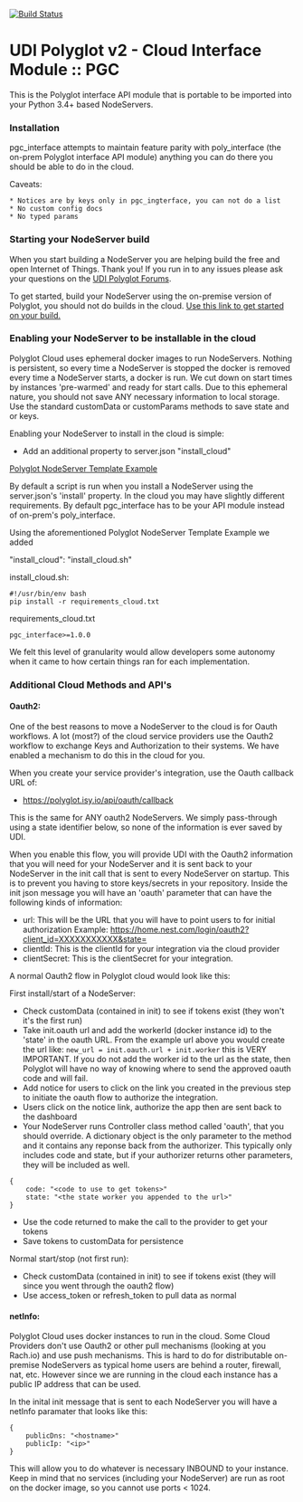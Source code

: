 [![Build Status](https://travis-ci.org/UniversalDevicesInc/pgc-python-interface.svg?branch=master)](https://travis-ci.org/UniversalDevicesInc/pgc-python-interface)

# UDI Polyglot v2 - Cloud Interface Module :: PGC

This is the Polyglot interface API module that is portable to be imported into your Python 3.4+ based NodeServers.

### Installation

pgc_interface attempts to maintain feature parity with poly_interface (the on-prem Polyglot interface API module) anything you can do there you should be able to do in the cloud.

Caveats:
```
* Notices are by keys only in pgc_ingterface, you can not do a list
* No custom config docs
* No typed params
```

### Starting your NodeServer build

When you start building a NodeServer you are helping build the free and open Internet of Things. Thank you! If you run in to any issues please ask your questions on the [UDI Polyglot Forums](http://forum.universal-devices.com/forum/111-polyglot/).

To get started, build your NodeServer using the on-premise version of Polyglot, you should not do builds in the cloud. [Use this link to get started on your build.](https://github.com/UniversalDevicesInc/polyglot-v2-python-interface/blob/master/README.md)

### Enabling your NodeServer to be installable in the cloud

Polyglot Cloud uses ephemeral docker images to run NodeServers. Nothing is persistent, so every time a NodeServer is stopped the docker is removed every time a NodeServer starts, a docker is run. We cut down on start times by instances 'pre-warmed' and ready for start calls. Due to this ephemeral nature, you should not save ANY necessary information to local storage. Use the standard customData or customParams methods to save state and or keys.

Enabling your NodeServer to install in the cloud is simple:
* Add an additional property to server.json "install_cloud"

[Polyglot NodeServer Template Example](https://github.com/Einstein42/udi-poly-template-python/blob/master/server.json)

By default a script is run when you install a NodeServer using the server.json's 'install' property. In the cloud you may have slightly different requirements. By default pgc_interface has to be your API module instead of on-prem's poly_interface.

Using the aforementioned Polyglot NodeServer Template Example we added 

"install_cloud": "install_cloud.sh"

install_cloud.sh:
```
#!/usr/bin/env bash
pip install -r requirements_cloud.txt
```

requirements_cloud.txt
```
pgc_interface>=1.0.0
```
We felt this level of granularity would allow developers some autonomy when it came to how certain things ran for each implementation. 

### Additional Cloud Methods and API's

#### Oauth2:
One of the best reasons to move a NodeServer to the cloud is for Oauth workflows. A lot (most?) of the cloud service providers use the Oauth2 workflow to exchange Keys and Authorization to their systems. We have enabled a mechanism to do this in the cloud for you.

When you create your service provider's integration, use the Oauth callback URL of:
* https://polyglot.isy.io/api/oauth/callback

This is the same for ANY oauth2 NodeServers. We simply pass-through using a state identifier below, so none of the information is ever saved by UDI.

When you enable this flow, you will provide UDI with the Oauth2 information that you will need for your NodeServer and it is sent back to your NodeServer in the init call that is sent to every NodeServer on startup. This is to prevent you having to store keys/secrets in your repository. Inside the init json message you will have an 'oauth' parameter that can have the following kinds of information:

* url: This will be the URL that you will have to point users to for initial authorization Example: https://home.nest.com/login/oauth2?client_id=XXXXXXXXXXX&state=
* clientId: This is the clientId for your integration via the cloud provider
* clientSecret: This is the clientSecret for your integration.

A normal Oauth2 flow in Polyglot cloud would look like this:

First install/start of a NodeServer:
* Check customData (contained in init) to see if tokens exist (they won't it's the first run)
* Take init.oauth url and add the workerId (docker instance id) to the 'state' in the oauth URL. From the example url above you would create the url like: `new_url = init.oauth.url + init.worker` this is VERY IMPORTANT. If you do not add the worker id to the url as the state, then Polyglot will have no way of knowing where to send the approved oauth code and will fail. 
* Add notice for users to click on the link you created in the previous step to initiate the oauth flow to authorize the integration.
* Users click on the notice link, authorize the app then are sent back to the dashboard
* Your NodeServer runs Controller class method called 'oauth', that you should override. A dictionary object is the only parameter to the method and it contains any reponse back from the authorizer. This typically only includes code and state, but if your authorizer returns other parameters, they will be included as well.

```
{
    code: "<code to use to get tokens>"
    state: "<the state worker you appended to the url>"
}
```
* Use the code returned to make the call to the provider to get your tokens
* Save tokens to customData for persistence

Normal start/stop (not first run):
* Check customData (contained in init) to see if tokens exist (they will since you went through the oauth2 flow)
* Use access_token or refresh_token to pull data as normal

#### netInfo:

Polyglot Cloud uses docker instances to run in the cloud. Some Cloud Providers don't use Oauth2 or other pull mechanisms (looking at you Rach.io) and use push mechanisms. This is hard to do for distributable on-premise NodeServers as typical home users are behind a router, firewall, nat, etc. However since we are running in the cloud each instance has a public IP address that can be used. 

In the inital init message that is sent to each NodeServer you will have a netInfo paramater that looks like this:

```
{
    publicDns: "<hostname>"
    publicIp: "<ip>"
}
```

This will allow you to do whatever is necessary INBOUND to your instance. Keep in mind that no services (including your NodeServer) are run as root on the docker image, so you cannot use ports < 1024.